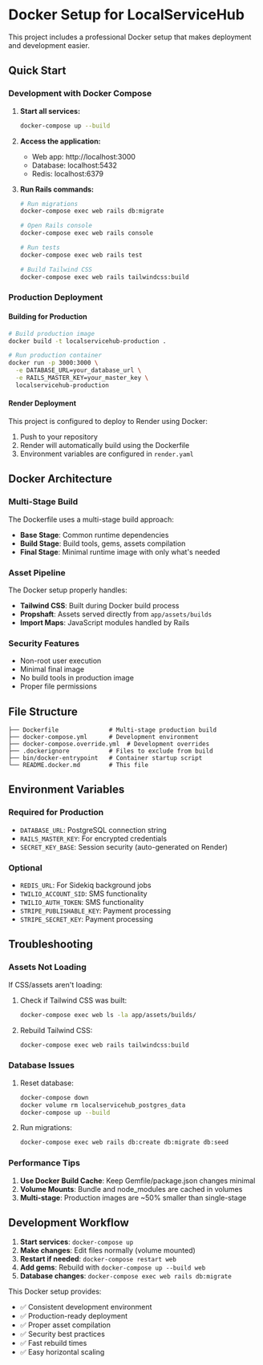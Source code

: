 # Docker Setup for LocalServiceHub

This project includes a professional Docker setup that makes deployment and development easier.

## Quick Start

### Development with Docker Compose

1. **Start all services:**
   ```bash
   docker-compose up --build
   ```

2. **Access the application:**
   - Web app: http://localhost:3000
   - Database: localhost:5432
   - Redis: localhost:6379

3. **Run Rails commands:**
   ```bash
   # Run migrations
   docker-compose exec web rails db:migrate
   
   # Open Rails console
   docker-compose exec web rails console
   
   # Run tests
   docker-compose exec web rails test
   
   # Build Tailwind CSS
   docker-compose exec web rails tailwindcss:build
   ```

### Production Deployment

#### Building for Production

```bash
# Build production image
docker build -t localservicehub-production .

# Run production container
docker run -p 3000:3000 \
  -e DATABASE_URL=your_database_url \
  -e RAILS_MASTER_KEY=your_master_key \
  localservicehub-production
```

#### Render Deployment

This project is configured to deploy to Render using Docker:

1. Push to your repository
2. Render will automatically build using the Dockerfile
3. Environment variables are configured in `render.yaml`

## Docker Architecture

### Multi-Stage Build

The Dockerfile uses a multi-stage build approach:

- **Base Stage**: Common runtime dependencies
- **Build Stage**: Build tools, gems, assets compilation
- **Final Stage**: Minimal runtime image with only what's needed

### Asset Pipeline

The Docker setup properly handles:

- **Tailwind CSS**: Built during Docker build process
- **Propshaft**: Assets served directly from `app/assets/builds`
- **Import Maps**: JavaScript modules handled by Rails

### Security Features

- Non-root user execution
- Minimal final image
- No build tools in production image
- Proper file permissions

## File Structure

```
├── Dockerfile              # Multi-stage production build
├── docker-compose.yml      # Development environment
├── docker-compose.override.yml  # Development overrides
├── .dockerignore           # Files to exclude from build
├── bin/docker-entrypoint   # Container startup script
└── README.docker.md        # This file
```

## Environment Variables

### Required for Production

- `DATABASE_URL`: PostgreSQL connection string
- `RAILS_MASTER_KEY`: For encrypted credentials
- `SECRET_KEY_BASE`: Session security (auto-generated on Render)

### Optional

- `REDIS_URL`: For Sidekiq background jobs
- `TWILIO_ACCOUNT_SID`: SMS functionality
- `TWILIO_AUTH_TOKEN`: SMS functionality
- `STRIPE_PUBLISHABLE_KEY`: Payment processing
- `STRIPE_SECRET_KEY`: Payment processing

## Troubleshooting

### Assets Not Loading

If CSS/assets aren't loading:

1. Check if Tailwind CSS was built:
   ```bash
   docker-compose exec web ls -la app/assets/builds/
   ```

2. Rebuild Tailwind CSS:
   ```bash
   docker-compose exec web rails tailwindcss:build
   ```

### Database Issues

1. Reset database:
   ```bash
   docker-compose down
   docker volume rm localservicehub_postgres_data
   docker-compose up --build
   ```

2. Run migrations:
   ```bash
   docker-compose exec web rails db:create db:migrate db:seed
   ```

### Performance Tips

1. **Use Docker Build Cache**: Keep Gemfile/package.json changes minimal
2. **Volume Mounts**: Bundle and node_modules are cached in volumes
3. **Multi-stage**: Production images are ~50% smaller than single-stage

## Development Workflow

1. **Start services**: `docker-compose up`
2. **Make changes**: Edit files normally (volume mounted)
3. **Restart if needed**: `docker-compose restart web`
4. **Add gems**: Rebuild with `docker-compose up --build web`
5. **Database changes**: `docker-compose exec web rails db:migrate`

This Docker setup provides:
- ✅ Consistent development environment
- ✅ Production-ready deployment
- ✅ Proper asset compilation
- ✅ Security best practices
- ✅ Fast rebuild times
- ✅ Easy horizontal scaling